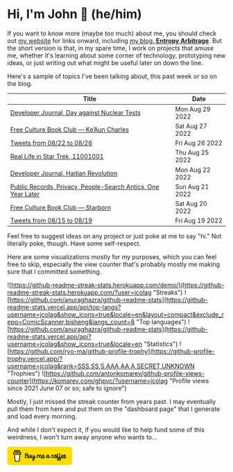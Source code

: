 # Hi, I'm John 👋 (he/him)

If you want to know more (maybe *too* much) about me, you should check out [my website](https://john.colagioia.net/) for links onward, including [my blog, **Entropy Arbitrage**](https://john.colagioia.net/blog).  But the short version is that, in my spare time, I work on projects that amuse me, whether it's learning about some corner of technology, prototyping new ideas, or just writing out what might be useful later on down the line.

Here's a sample of topics I've been talking about, this past week or so on the blog.

|Title|Date|
|-----|-------|
|[Developer Journal, Day against Nuclear Tests](https://john.colagioia.net/blog/2022/08/29/nuclear.html)|Mon Aug 29 2022|
|[Free Culture Book Club — Ke’Aun Charles](https://john.colagioia.net/blog/2022/08/27/charles.html)|Sat Aug 27 2022|
|[Tweets from 08/22 to 08/26](https://john.colagioia.net/blog/2022/08/26/week.html)|Fri Aug 26 2022|
|[Real Life in Star Trek, 11001001](https://john.colagioia.net/blog/2022/08/25/11001001.html)|Thu Aug 25 2022|
|[Developer Journal, Haitian Revolution](https://john.colagioia.net/blog/2022/08/22/haiti.html)|Mon Aug 22 2022|
|[Public Records, Privacy, People-Search Antics, One Year Later](https://john.colagioia.net/blog/2022/08/21/records-2.html)|Sun Aug 21 2022|
|[Free Culture Book Club — Starborn](https://john.colagioia.net/blog/2022/08/20/starborn.html)|Sat Aug 20 2022|
|[Tweets from 08/15 to 08/19](https://john.colagioia.net/blog/2022/08/19/week.html)|Fri Aug 19 2022|

Feel free to suggest ideas on any project or just poke at me to say "hi." Not literally poke, though. Have some self-respect.

Here are some visualizations mostly for my purposes, which you can feel free to skip, especially the view counter that's probably mostly me making sure that I committed something.

![https://github-readme-streak-stats.herokuapp.com/demo/](https://github-readme-streak-stats.herokuapp.com/?user=jcolag "Streaks")
![https://github.com/anuraghazra/github-readme-stats](https://github-readme-stats.vercel.app/api/top-langs?username=jcolag&show_icons=true&locale=en&layout=compact&exclude_repo=ComicScanner,bisheng&langs_count=8 "Top languages")
![https://github.com/anuraghazra/github-readme-stats](https://github-readme-stats.vercel.app/api?username=jcolag&show_icons=true&locale=en "Statistics")
![https://github.com/ryo-ma/github-profile-trophy](https://github-profile-trophy.vercel.app/?username=jcolag&rank=SSS,SS,S,AAA,AA,A,SECRET,UNKNOWN "Trophies")
![https://github.com/antonkomarev/github-profile-views-counter](https://komarev.com/ghpvc/?username=jcolag "Profile views since 2021 June 07 or so; safe to ignore")

Mostly, I just missed the streak counter from years past.  I may eventually pull them from here and put them on the "dashboard page" that I generate and load every morning.

And while I don't expect it, if you would like to help fund some of this weirdness, I won't turn away anyone who wants to...

[<img src="images/default-yellow.png" alt="Buy Me a Coffee" width="150px"/>](https://www.buymeacoffee.com/jcolag)
